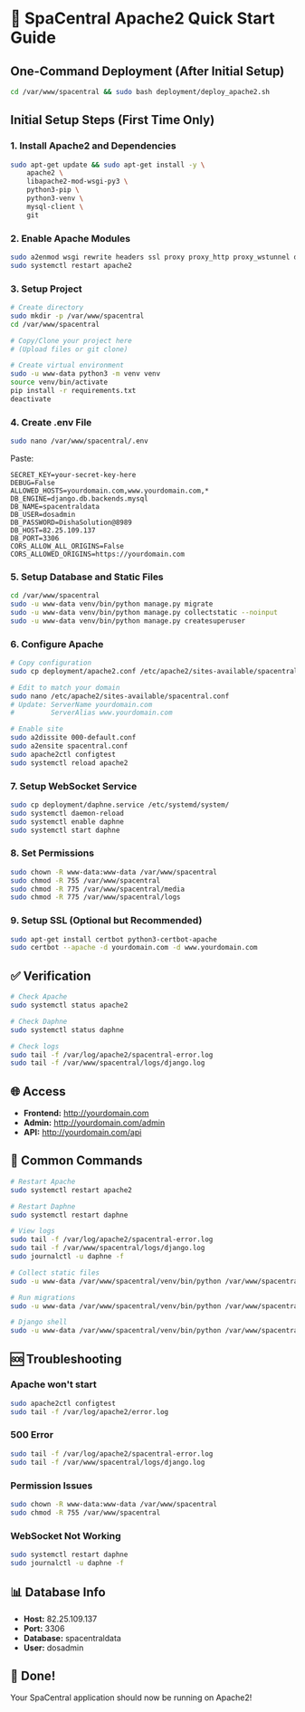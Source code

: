 # 🚀 SpaCentral Apache2 Quick Start Guide

## One-Command Deployment (After Initial Setup)

```bash
cd /var/www/spacentral && sudo bash deployment/deploy_apache2.sh
```

## Initial Setup Steps (First Time Only)

### 1. Install Apache2 and Dependencies

```bash
sudo apt-get update && sudo apt-get install -y \
    apache2 \
    libapache2-mod-wsgi-py3 \
    python3-pip \
    python3-venv \
    mysql-client \
    git
```

### 2. Enable Apache Modules

```bash
sudo a2enmod wsgi rewrite headers ssl proxy proxy_http proxy_wstunnel deflate expires
sudo systemctl restart apache2
```

### 3. Setup Project

```bash
# Create directory
sudo mkdir -p /var/www/spacentral
cd /var/www/spacentral

# Copy/Clone your project here
# (Upload files or git clone)

# Create virtual environment
sudo -u www-data python3 -m venv venv
source venv/bin/activate
pip install -r requirements.txt
deactivate
```

### 4. Create .env File

```bash
sudo nano /var/www/spacentral/.env
```

Paste:
```env
SECRET_KEY=your-secret-key-here
DEBUG=False
ALLOWED_HOSTS=yourdomain.com,www.yourdomain.com,*
DB_ENGINE=django.db.backends.mysql
DB_NAME=spacentraldata
DB_USER=dosadmin
DB_PASSWORD=DishaSolution@8989
DB_HOST=82.25.109.137
DB_PORT=3306
CORS_ALLOW_ALL_ORIGINS=False
CORS_ALLOWED_ORIGINS=https://yourdomain.com
```

### 5. Setup Database and Static Files

```bash
cd /var/www/spacentral
sudo -u www-data venv/bin/python manage.py migrate
sudo -u www-data venv/bin/python manage.py collectstatic --noinput
sudo -u www-data venv/bin/python manage.py createsuperuser
```

### 6. Configure Apache

```bash
# Copy configuration
sudo cp deployment/apache2.conf /etc/apache2/sites-available/spacentral.conf

# Edit to match your domain
sudo nano /etc/apache2/sites-available/spacentral.conf
# Update: ServerName yourdomain.com
#         ServerAlias www.yourdomain.com

# Enable site
sudo a2dissite 000-default.conf
sudo a2ensite spacentral.conf
sudo apache2ctl configtest
sudo systemctl reload apache2
```

### 7. Setup WebSocket Service

```bash
sudo cp deployment/daphne.service /etc/systemd/system/
sudo systemctl daemon-reload
sudo systemctl enable daphne
sudo systemctl start daphne
```

### 8. Set Permissions

```bash
sudo chown -R www-data:www-data /var/www/spacentral
sudo chmod -R 755 /var/www/spacentral
sudo chmod -R 775 /var/www/spacentral/media
sudo chmod -R 775 /var/www/spacentral/logs
```

### 9. Setup SSL (Optional but Recommended)

```bash
sudo apt-get install certbot python3-certbot-apache
sudo certbot --apache -d yourdomain.com -d www.yourdomain.com
```

## ✅ Verification

```bash
# Check Apache
sudo systemctl status apache2

# Check Daphne
sudo systemctl status daphne

# Check logs
sudo tail -f /var/log/apache2/spacentral-error.log
sudo tail -f /var/www/spacentral/logs/django.log
```

## 🌐 Access

- **Frontend:** http://yourdomain.com
- **Admin:** http://yourdomain.com/admin
- **API:** http://yourdomain.com/api

## 🔧 Common Commands

```bash
# Restart Apache
sudo systemctl restart apache2

# Restart Daphne
sudo systemctl restart daphne

# View logs
sudo tail -f /var/log/apache2/spacentral-error.log
sudo tail -f /var/www/spacentral/logs/django.log
sudo journalctl -u daphne -f

# Collect static files
sudo -u www-data /var/www/spacentral/venv/bin/python /var/www/spacentral/manage.py collectstatic --noinput

# Run migrations
sudo -u www-data /var/www/spacentral/venv/bin/python /var/www/spacentral/manage.py migrate

# Django shell
sudo -u www-data /var/www/spacentral/venv/bin/python /var/www/spacentral/manage.py shell
```

## 🆘 Troubleshooting

### Apache won't start
```bash
sudo apache2ctl configtest
sudo tail -f /var/log/apache2/error.log
```

### 500 Error
```bash
sudo tail -f /var/log/apache2/spacentral-error.log
sudo tail -f /var/www/spacentral/logs/django.log
```

### Permission Issues
```bash
sudo chown -R www-data:www-data /var/www/spacentral
sudo chmod -R 755 /var/www/spacentral
```

### WebSocket Not Working
```bash
sudo systemctl restart daphne
sudo journalctl -u daphne -f
```

## 📊 Database Info

- **Host:** 82.25.109.137
- **Port:** 3306
- **Database:** spacentraldata
- **User:** dosadmin

## 🎉 Done!

Your SpaCentral application should now be running on Apache2!

